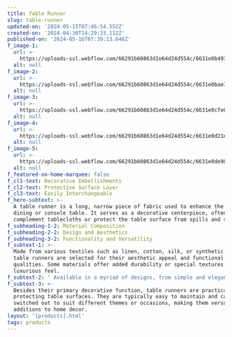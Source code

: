 ```yaml
---
title: Table Runner
slug: table-runner
updated-on: '2024-05-15T07:46:54.552Z'
created-on: '2024-04-30T14:29:33.112Z'
published-on: '2024-05-16T07:39:13.646Z'
f_image-1:
  url: >-
    https://uploads-ssl.webflow.com/66291b60863d1e64d24d554c/6631e0b49377358b029fd70a_61mhxaP4scL._AC_UF894%2C1000_QL80_DpWeblab_.jpg
  alt: null
f_image-2:
  url: >-
    https://uploads-ssl.webflow.com/66291b60863d1e64d24d554c/6631e0bae78668b308f024d6_polar-lands-table-runner-33-x-183-cm.jpg
  alt: null
f_image-3:
  url: >-
    https://uploads-ssl.webflow.com/66291b60863d1e64d24d554c/6631e0cfe6fb8f41e97ecd67_5e2c9d5795514f8c22573aa0837f866e.jpg
  alt: null
f_image-4:
  url: >-
    https://uploads-ssl.webflow.com/66291b60863d1e64d24d554c/6631e0d21e4bcda548e057ce_71hdVbTJuiL._AC_UF894%2C1000_QL80_.jpg
  alt: null
f_image-5:
  url: >-
    https://uploads-ssl.webflow.com/66291b60863d1e64d24d554c/6631e0de98489d60bd32f10a_images.jpeg
  alt: null
f_featured-on-home-marquee: false
f_cl1-text: Decorative Embellishments
f_cl2-text: Protective Surface Layer
f_cl3-text: Easily Interchangeable
f_hero-subtext: >-
  A table runner is a long, narrow piece of fabric used to enhance the look of a
  dining or console table. It serves as a decorative centerpiece, often used to
  complement tablecloths or protect the table surface from spills and scratches.
f_subheading-1-2: Material Composition
f_subheading-2-2: Design and Aesthetics
f_subheading-3-2: Functionality and Versatility
f_subtext-1: >-
  Made from various textiles such as linen, cotton, silk, or synthetic blends,
  table runners are selected for their aesthetic appeal and functional
  qualities. Some materials offer added durability or special textures for a
  luxurious feel.
f_subtext-2: ' Available in a myriad of designs, from simple and elegant solids to elaborate prints and embroidery, table runners can significantly influence the style and mood of dining and living spaces. They can also be seasonal, featuring decorations suitable for specific holidays or occasions.'
f_subtext-3: >-
  Besides their primary decorative function, table runners are practical in
  protecting table surfaces. They are typically easy to maintain and can be
  switched out to suit different themes or occasions, making them versatile
  additions to home decor.
layout: '[products].html'
tags: products
---
```



